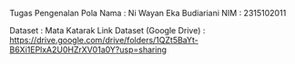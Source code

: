Tugas Pengenalan Pola 
Nama : Ni Wayan Eka Budiariani
NIM : 2315102011

Dataset : Mata Katarak
Link Dataset (Google Drive) : https://drive.google.com/drive/folders/1QZt5BaYt-B6Xi1EPlxA2U0HZrXV01a0Y?usp=sharing
